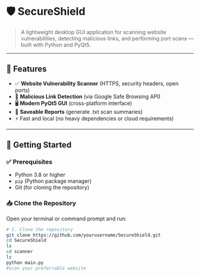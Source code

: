 # 🛡️ SecureShield

> A lightweight desktop GUI application for scanning website vulnerabilities, detecting malicious links, and performing port scans — built with Python and PyQt5.

---

## 📌 Features

- ✅ **Website Vulnerability Scanner** (HTTPS, security headers, open ports)
- 🔎 **Malicious Link Detection** (via Google Safe Browsing API)
- 🖥️ **Modern PyQt5 GUI** (cross-platform interface)
- 💾 **Saveable Reports** (generate .txt scan summaries)
- ⚡ Fast and local (no heavy dependencies or cloud requirements)

---

## 🚀 Getting Started

### ✅ Prerequisites

- Python 3.8 or higher
- `pip` (Python package manager)
- Git (for cloning the repository)

### 📥 Clone the Repository

Open your terminal or command prompt and run:

```bash
# 1. Clone the repository
git clone https://github.com/yourusername/SecureShield.git
cd SecureShield
ls
cd scanner
ls
python main.py
#scan your preferrable website
